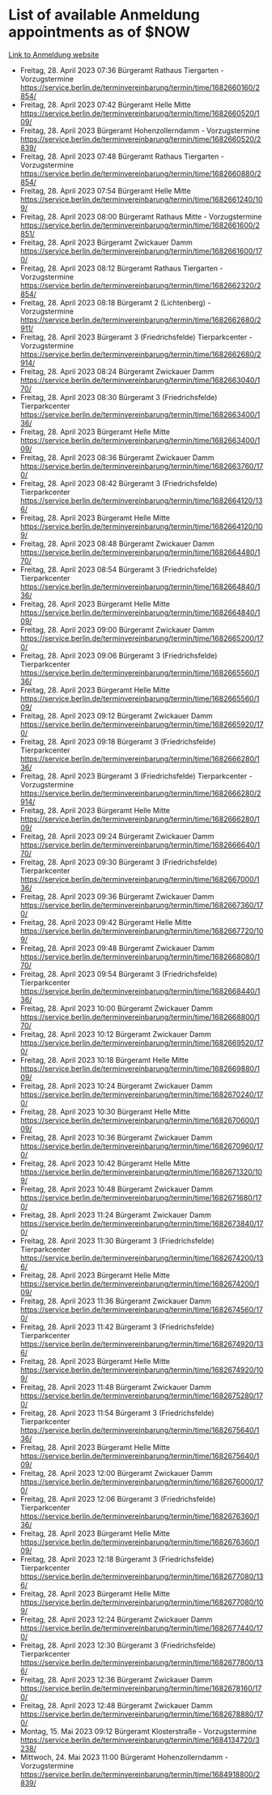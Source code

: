# List of available Anmeldung appointments as of $NOW
[Link to Anmeldung website](https://service.berlin.de/terminvereinbarung/termin/tag.php?termin=1&anliegen[]=120686&dienstleisterlist=122210,122217,327316,122219,327312,122227,327314,122231,327346,122243,327348,122254,122252,329742,122260,329745,122262,329748,122271,327278,122273,327274,122277,327276,330436,122280,327294,122282,327290,122284,327292,122291,327270,122285,327266,122286,327264,122296,327268,150230,329760,122297,327286,122294,327284,122312,329763,122314,329775,122304,327330,122311,327334,122309,327332,317869,122281,327352,122279,329772,122283,122276,327324,122274,327326,122267,329766,122246,327318,122251,327320,122257,327322,122208,327298,122226,327300&herkunft=http%3A%2F%2Fservice.berlin.de%2Fdienstleistung%2F120686%2F)
- Freitag, 28. April 2023 07:36 Bürgeramt Rathaus Tiergarten - Vorzugstermine https://service.berlin.de/terminvereinbarung/termin/time/1682660160/2854/
- Freitag, 28. April 2023 07:42 Bürgeramt Helle Mitte https://service.berlin.de/terminvereinbarung/termin/time/1682660520/109/
- Freitag, 28. April 2023  Bürgeramt Hohenzollerndamm - Vorzugstermine https://service.berlin.de/terminvereinbarung/termin/time/1682660520/2839/
- Freitag, 28. April 2023 07:48 Bürgeramt Rathaus Tiergarten - Vorzugstermine https://service.berlin.de/terminvereinbarung/termin/time/1682660880/2854/
- Freitag, 28. April 2023 07:54 Bürgeramt Helle Mitte https://service.berlin.de/terminvereinbarung/termin/time/1682661240/109/
- Freitag, 28. April 2023 08:00 Bürgeramt Rathaus Mitte - Vorzugstermine https://service.berlin.de/terminvereinbarung/termin/time/1682661600/2851/
- Freitag, 28. April 2023  Bürgeramt Zwickauer Damm https://service.berlin.de/terminvereinbarung/termin/time/1682661600/170/
- Freitag, 28. April 2023 08:12 Bürgeramt Rathaus Tiergarten - Vorzugstermine https://service.berlin.de/terminvereinbarung/termin/time/1682662320/2854/
- Freitag, 28. April 2023 08:18 Bürgeramt 2 (Lichtenberg) - Vorzugstermine https://service.berlin.de/terminvereinbarung/termin/time/1682662680/2911/
- Freitag, 28. April 2023  Bürgeramt 3 (Friedrichsfelde) Tierparkcenter - Vorzugstermine https://service.berlin.de/terminvereinbarung/termin/time/1682662680/2914/
- Freitag, 28. April 2023 08:24 Bürgeramt Zwickauer Damm https://service.berlin.de/terminvereinbarung/termin/time/1682663040/170/
- Freitag, 28. April 2023 08:30 Bürgeramt 3 (Friedrichsfelde) Tierparkcenter https://service.berlin.de/terminvereinbarung/termin/time/1682663400/136/
- Freitag, 28. April 2023  Bürgeramt Helle Mitte https://service.berlin.de/terminvereinbarung/termin/time/1682663400/109/
- Freitag, 28. April 2023 08:36 Bürgeramt Zwickauer Damm https://service.berlin.de/terminvereinbarung/termin/time/1682663760/170/
- Freitag, 28. April 2023 08:42 Bürgeramt 3 (Friedrichsfelde) Tierparkcenter https://service.berlin.de/terminvereinbarung/termin/time/1682664120/136/
- Freitag, 28. April 2023  Bürgeramt Helle Mitte https://service.berlin.de/terminvereinbarung/termin/time/1682664120/109/
- Freitag, 28. April 2023 08:48 Bürgeramt Zwickauer Damm https://service.berlin.de/terminvereinbarung/termin/time/1682664480/170/
- Freitag, 28. April 2023 08:54 Bürgeramt 3 (Friedrichsfelde) Tierparkcenter https://service.berlin.de/terminvereinbarung/termin/time/1682664840/136/
- Freitag, 28. April 2023  Bürgeramt Helle Mitte https://service.berlin.de/terminvereinbarung/termin/time/1682664840/109/
- Freitag, 28. April 2023 09:00 Bürgeramt Zwickauer Damm https://service.berlin.de/terminvereinbarung/termin/time/1682665200/170/
- Freitag, 28. April 2023 09:06 Bürgeramt 3 (Friedrichsfelde) Tierparkcenter https://service.berlin.de/terminvereinbarung/termin/time/1682665560/136/
- Freitag, 28. April 2023  Bürgeramt Helle Mitte https://service.berlin.de/terminvereinbarung/termin/time/1682665560/109/
- Freitag, 28. April 2023 09:12 Bürgeramt Zwickauer Damm https://service.berlin.de/terminvereinbarung/termin/time/1682665920/170/
- Freitag, 28. April 2023 09:18 Bürgeramt 3 (Friedrichsfelde) Tierparkcenter https://service.berlin.de/terminvereinbarung/termin/time/1682666280/136/
- Freitag, 28. April 2023  Bürgeramt 3 (Friedrichsfelde) Tierparkcenter - Vorzugstermine https://service.berlin.de/terminvereinbarung/termin/time/1682666280/2914/
- Freitag, 28. April 2023  Bürgeramt Helle Mitte https://service.berlin.de/terminvereinbarung/termin/time/1682666280/109/
- Freitag, 28. April 2023 09:24 Bürgeramt Zwickauer Damm https://service.berlin.de/terminvereinbarung/termin/time/1682666640/170/
- Freitag, 28. April 2023 09:30 Bürgeramt 3 (Friedrichsfelde) Tierparkcenter https://service.berlin.de/terminvereinbarung/termin/time/1682667000/136/
- Freitag, 28. April 2023 09:36 Bürgeramt Zwickauer Damm https://service.berlin.de/terminvereinbarung/termin/time/1682667360/170/
- Freitag, 28. April 2023 09:42 Bürgeramt Helle Mitte https://service.berlin.de/terminvereinbarung/termin/time/1682667720/109/
- Freitag, 28. April 2023 09:48 Bürgeramt Zwickauer Damm https://service.berlin.de/terminvereinbarung/termin/time/1682668080/170/
- Freitag, 28. April 2023 09:54 Bürgeramt 3 (Friedrichsfelde) Tierparkcenter https://service.berlin.de/terminvereinbarung/termin/time/1682668440/136/
- Freitag, 28. April 2023 10:00 Bürgeramt Zwickauer Damm https://service.berlin.de/terminvereinbarung/termin/time/1682668800/170/
- Freitag, 28. April 2023 10:12 Bürgeramt Zwickauer Damm https://service.berlin.de/terminvereinbarung/termin/time/1682669520/170/
- Freitag, 28. April 2023 10:18 Bürgeramt Helle Mitte https://service.berlin.de/terminvereinbarung/termin/time/1682669880/109/
- Freitag, 28. April 2023 10:24 Bürgeramt Zwickauer Damm https://service.berlin.de/terminvereinbarung/termin/time/1682670240/170/
- Freitag, 28. April 2023 10:30 Bürgeramt Helle Mitte https://service.berlin.de/terminvereinbarung/termin/time/1682670600/109/
- Freitag, 28. April 2023 10:36 Bürgeramt Zwickauer Damm https://service.berlin.de/terminvereinbarung/termin/time/1682670960/170/
- Freitag, 28. April 2023 10:42 Bürgeramt Helle Mitte https://service.berlin.de/terminvereinbarung/termin/time/1682671320/109/
- Freitag, 28. April 2023 10:48 Bürgeramt Zwickauer Damm https://service.berlin.de/terminvereinbarung/termin/time/1682671680/170/
- Freitag, 28. April 2023 11:24 Bürgeramt Zwickauer Damm https://service.berlin.de/terminvereinbarung/termin/time/1682673840/170/
- Freitag, 28. April 2023 11:30 Bürgeramt 3 (Friedrichsfelde) Tierparkcenter https://service.berlin.de/terminvereinbarung/termin/time/1682674200/136/
- Freitag, 28. April 2023  Bürgeramt Helle Mitte https://service.berlin.de/terminvereinbarung/termin/time/1682674200/109/
- Freitag, 28. April 2023 11:36 Bürgeramt Zwickauer Damm https://service.berlin.de/terminvereinbarung/termin/time/1682674560/170/
- Freitag, 28. April 2023 11:42 Bürgeramt 3 (Friedrichsfelde) Tierparkcenter https://service.berlin.de/terminvereinbarung/termin/time/1682674920/136/
- Freitag, 28. April 2023  Bürgeramt Helle Mitte https://service.berlin.de/terminvereinbarung/termin/time/1682674920/109/
- Freitag, 28. April 2023 11:48 Bürgeramt Zwickauer Damm https://service.berlin.de/terminvereinbarung/termin/time/1682675280/170/
- Freitag, 28. April 2023 11:54 Bürgeramt 3 (Friedrichsfelde) Tierparkcenter https://service.berlin.de/terminvereinbarung/termin/time/1682675640/136/
- Freitag, 28. April 2023  Bürgeramt Helle Mitte https://service.berlin.de/terminvereinbarung/termin/time/1682675640/109/
- Freitag, 28. April 2023 12:00 Bürgeramt Zwickauer Damm https://service.berlin.de/terminvereinbarung/termin/time/1682676000/170/
- Freitag, 28. April 2023 12:06 Bürgeramt 3 (Friedrichsfelde) Tierparkcenter https://service.berlin.de/terminvereinbarung/termin/time/1682676360/136/
- Freitag, 28. April 2023  Bürgeramt Helle Mitte https://service.berlin.de/terminvereinbarung/termin/time/1682676360/109/
- Freitag, 28. April 2023 12:18 Bürgeramt 3 (Friedrichsfelde) Tierparkcenter https://service.berlin.de/terminvereinbarung/termin/time/1682677080/136/
- Freitag, 28. April 2023  Bürgeramt Helle Mitte https://service.berlin.de/terminvereinbarung/termin/time/1682677080/109/
- Freitag, 28. April 2023 12:24 Bürgeramt Zwickauer Damm https://service.berlin.de/terminvereinbarung/termin/time/1682677440/170/
- Freitag, 28. April 2023 12:30 Bürgeramt 3 (Friedrichsfelde) Tierparkcenter https://service.berlin.de/terminvereinbarung/termin/time/1682677800/136/
- Freitag, 28. April 2023 12:36 Bürgeramt Zwickauer Damm https://service.berlin.de/terminvereinbarung/termin/time/1682678160/170/
- Freitag, 28. April 2023 12:48 Bürgeramt Zwickauer Damm https://service.berlin.de/terminvereinbarung/termin/time/1682678880/170/
- Montag, 15. Mai 2023 09:12 Bürgeramt Klosterstraße - Vorzugstermine https://service.berlin.de/terminvereinbarung/termin/time/1684134720/3238/
- Mittwoch, 24. Mai 2023 11:00 Bürgeramt Hohenzollerndamm - Vorzugstermine https://service.berlin.de/terminvereinbarung/termin/time/1684918800/2839/
